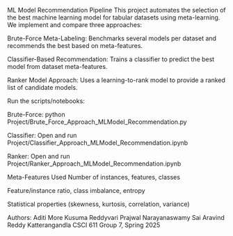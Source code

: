 ML Model Recommendation Pipeline
This project automates the selection of the best machine learning model for tabular datasets using meta-learning. We implement and compare three approaches:

Brute-Force Meta-Labeling: Benchmarks several models per dataset and recommends the best based on meta-features.

Classifier-Based Recommendation: Trains a classifier to predict the best model from dataset meta-features.

Ranker Model Approach: Uses a learning-to-rank model to provide a ranked list of candidate models.


Run the scripts/notebooks:

Brute-Force:
python Project/Brute_Force_Approach_MLModel_Recommendation.py

Classifier:
Open and run Project/Classifier_Approach_MLModel_Recommendation.ipynb

Ranker:
Open and run Project/Ranker_Approach_MLModel_Recommendation.ipynb

Meta-Features Used
Number of instances, features, classes

Feature/instance ratio, class imbalance, entropy

Statistical properties (skewness, kurtosis, correlation, variance)


Authors:
Aditi More
Kusuma Reddyvari
Prajwal Narayanaswamy
Sai Aravind Reddy Katterangandla
CSCI 611 Group 7, Spring 2025
